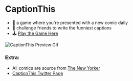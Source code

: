 # CaptionThis

- 🧩 a game where you're presented with a new comic daily
- 🤔 challenge friends to write the funniest captions
- 🕹️ [Play the Game Here](https://www.captionthis.art/)

![CaptionThis Preview Gif](https://cdn.glitch.global/134f118f-cd74-4e83-ab80-420968d3a8e3/ezgif-5-33aed59284.gif?v=1652508407591)

### Extra:
- All comics are source from [The New Yorker](https://www.newyorker.com/humor)
- [CaptionThis Twitter Page](https://twitter.com/captionthisart)
